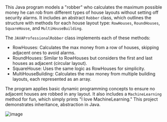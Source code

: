 This Java program models a "robber" who calculates the maximum possible money he can rob from different types of house layouts without setting off security alarms. 
It includes an abstract `Robber` class, which outlines the structure with methods for each house layout type: `RowHouses`, `RoundHouses`, `SquareHouse`, and `MultiHouseBuilding`. 

The `JAVAProfessionalRobber` class implements each of these methods:
- RowHouses: Calculates the max money from a row of houses, skipping adjacent ones to avoid alarms.
- RoundHouses: Similar to RowHouses but considers the first and last houses as adjacent (circular layout).
- SquareHouse: Uses the same logic as RowHouses for simplicity.
- MultiHouseBuilding: Calculates the max money from multiple building layouts, each represented as an array.

The program applies basic dynamic programming concepts to ensure no adjacent houses are robbed in any layout. It also includes a `MachineLearning` method for fun, which simply prints "I love MachineLearning." 
This project demonstrates inheritance, abstraction in Java.

![image](https://github.com/user-attachments/assets/0977d1d4-41c2-4275-9e34-bff95ea7ee96)
